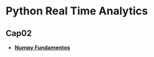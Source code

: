 # Python Real Time Analytics


## Cap02
- [ **Numpy Fundamentos** ](https://github.com/pcastr/Python_Real_Time_Analytics/blob/main/Cap02/)
